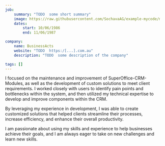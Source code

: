 ```yaml
---
job:
    summary: "TODO  some short summary"
    image: https://raw.githubusercontent.com/SochavaAG/example-mycode/master/pens/timeline/images/img-13.png
    dates: 
        start: 10/06/1986
        end: 11/06/1987

company: 
    name: BusinessActs
    website: "TODO  https:/[...].com.au"
    description: "TODO  some description of the company"

tags: []
---
```


I focused on the maintenance and improvement of SuperOffice-CRM-Modules, as well as the development of custom solutions to meet client requirements. I worked closely with users to identify pain points and bottlenecks within the system, and then utilized my technical expertise to develop and improve components within the CRM.

By leveraging my experience in development, I was able to create customized solutions that helped clients streamline their processes, increase efficiency, and enhance their overall productivity. 

I am passionate about using my skills and experience to help businesses achieve their goals, and I am always eager to take on new challenges and learn new skills.
